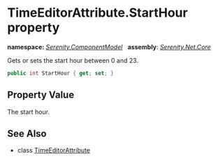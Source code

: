# TimeEditorAttribute.StartHour property
**namespace:** *[Serenity.ComponentModel](../../README.md#serenity.componentmodel-namespace)*   **assembly**: *[Serenity.Net.Core](../../README.md)*

Gets or sets the start hour between 0 and 23.

```csharp
public int StartHour { get; set; }
```

## Property Value

The start hour.

## See Also

* class [TimeEditorAttribute](../TimeEditorAttribute.md)